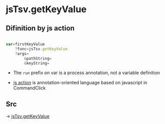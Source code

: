 # jsTsv.getKeyValue

## Difinition by js action

```js.js

var=firstKeyValue
	?func=jsTsv.getKeyValue
	?args=
		&pathString=
		&keyString=
```

- The `run` prefix on var is a process annotation, not a variable definition

- [js action](#) is annotation-oriented language based on javascript in CommandClick

## Src

-> [jsTsv.getKeyValue](https://github.com/puutaro/CommandClick/blob/master/app/src/main/java/com/puutaro/commandclick/fragment_lib/terminal_fragment/js_interface/tsv/JsTsv.kt#L113)


